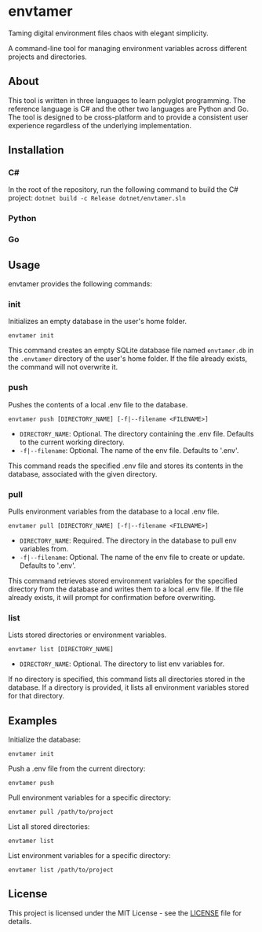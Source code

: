 # envtamer

Taming digital environment files chaos with elegant simplicity.

A command-line tool for managing environment variables across different projects and directories.

## About

This tool is written in three languages to learn polyglot programming. The reference language is C# and the other two languages are Python and Go. The tool is designed to be cross-platform and to provide a consistent user experience regardless of the underlying implementation.

## Installation

### C#

In the root of the repository, run the following command to build the C# project:
```dotnet build -c Release dotnet/envtamer.sln```

### Python

### Go

## Usage

envtamer provides the following commands:

### init

Initializes an empty database in the user's home folder.

```envtamer init```

This command creates an empty SQLite database file named `envtamer.db` in the `.envtamer` directory of the user's home folder. If the file already exists, the command will not overwrite it.

### push

Pushes the contents of a local .env file to the database.

```envtamer push [DIRECTORY_NAME] [-f|--filename <FILENAME>]```

- `DIRECTORY_NAME`: Optional. The directory containing the .env file. Defaults to the current working directory.
- `-f|--filename`: Optional. The name of the env file. Defaults to '.env'.

This command reads the specified .env file and stores its contents in the database, associated with the given directory.

### pull

Pulls environment variables from the database to a local .env file.

```envtamer pull [DIRECTORY_NAME] [-f|--filename <FILENAME>]```


- `DIRECTORY_NAME`: Required. The directory in the database to pull env variables from.
- `-f|--filename`: Optional. The name of the env file to create or update. Defaults to '.env'.

This command retrieves stored environment variables for the specified directory from the database and writes them to a local .env file. If the file already exists, it will prompt for confirmation before overwriting.

### list

Lists stored directories or environment variables.

```envtamer list [DIRECTORY_NAME]```


- `DIRECTORY_NAME`: Optional. The directory to list env variables for.

If no directory is specified, this command lists all directories stored in the database. If a directory is provided, it lists all environment variables stored for that directory.

## Examples

Initialize the database:

```envtamer init```

Push a .env file from the current directory:

```envtamer push```

Pull environment variables for a specific directory:

```envtamer pull /path/to/project```

List all stored directories:

```envtamer list```

List environment variables for a specific directory:

```envtamer list /path/to/project```


## License

This project is licensed under the MIT License - see the [LICENSE](LICENSE) file for details.
